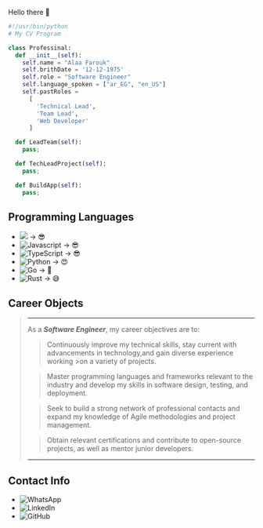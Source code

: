  Hello there 👋

```python
#!/usr/bin/python
# My CV Program

class Professinal:  
  def __init__(self):
    self.name = "Alaa Farouk"
    self.brithDate = '12-12-1975'
    self.role = "Software Engineer"
    self.language_spoken = ["ar_EG", "en_US"]
    self.pastRoles = 
      [ 
        'Technical Lead',
        'Team Lead',
        'Web Developer'          
      ]

  def LeadTeam(self):
    pass;

  def TechLeadProject(self):
    pass;

  def BuildApp(self):
    pass;
```
## Programming Languages
- ![](https://img.shields.io/badge/-C%23-black?style=flat) → 😎 
- ![Javascript](https://img.shields.io/badge/javascript-black?style=flat&logo=javascript) → 😎 
- ![TypeScript](https://img.shields.io/badge/-TypeScript-black?style=flat&logo=TypeScript&style-for-logo) → 😎 
- ![Python](https://img.shields.io/badge/-Python-black?style=flat&logo=Python) → 😍
- ![Go](https://img.shields.io/badge/-Go-black?style=flat&logo=Go) → 🥸 
- ![Rust](https://img.shields.io/badge/-Rust-black?style=flat&logo=Rust) → 😅


 ## Career Objects
> ---
> 
> As a ___Software Engineer___, my career objectives are to:
>> Continuously improve my technical skills, 
> stay current with advancements in technology,and gain diverse experience working >on a variety of projects. 
> 
>
>> Master programming languages and frameworks relevant to the industry and develop my skills in software design, testing, and deployment. 
>
>> Seek to build a strong network of professional contacts and expand my knowledge of Agile methodologies and project management.
>
>> Obtain relevant certifications and contribute 
> to open-source projects, as well as mentor junior developers.
>
>
>---







## Contact Info
- ![WhatsApp](https://img.shields.io/badge/-WhatsApp-white?style=flat&logo=WhatsApp)
- ![LinkedIn](https://img.shields.io/badge/-LinkedIn-blue?style=flat&logo=LinkedIn)
- ![GitHub](https://img.shields.io/badge/-GitHub-black?style=flat&logo=GitHub)